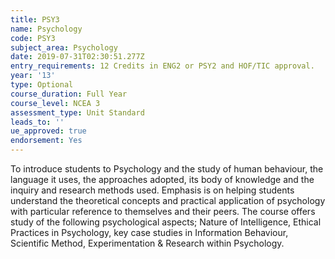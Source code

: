 ```yaml
---
title: PSY3
name: Psychology
code: PSY3
subject_area: Psychology
date: 2019-07-31T02:30:51.277Z
entry_requirements: 12 Credits in ENG2 or PSY2 and HOF/TIC approval.
year: '13'
type: Optional
course_duration: Full Year
course_level: NCEA 3
assessment_type: Unit Standard
leads_to: ''
ue_approved: true
endorsement: Yes
---
```

To introduce students to Psychology and the study of human behaviour, the language it uses, the approaches adopted, its body of knowledge and the inquiry and research methods used. Emphasis is on helping students understand the theoretical concepts and practical application of psychology with particular reference to themselves and their peers. The course offers study of the following psychological aspects; Nature of Intelligence, Ethical Practices in Psychology, key case studies in Information Behaviour, Scientific Method, Experimentation & Research within Psychology.
